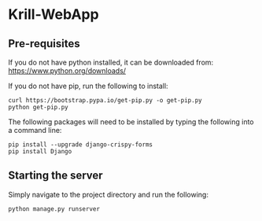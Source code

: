 # Krill-WebApp
## Pre-requisites 
If you do not have python installed, it can be downloaded from:
https://www.python.org/downloads/

If you do not have pip, run the following to install:
```
curl https://bootstrap.pypa.io/get-pip.py -o get-pip.py
python get-pip.py
```
The following packages will need to be installed by typing the following into a command line:
```
pip install --upgrade django-crispy-forms
pip install Django
```



## Starting the server
Simply navigate to the project directory and run the following:
```
python manage.py runserver
```
